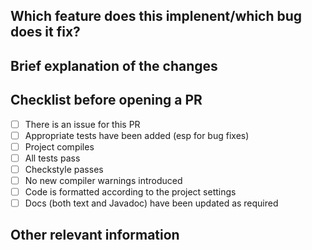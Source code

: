 ## Which feature does this implenent/which bug does it fix?

## Brief explanation of the changes

## Checklist before opening a PR

- [ ] There is an issue for this PR
- [ ] Appropriate tests have been added (esp for bug fixes)
- [ ] Project compiles
- [ ] All tests pass
- [ ] Checkstyle passes
- [ ] No new compiler warnings introduced
- [ ] Code is formatted according to the project settings
- [ ] Docs (both text and Javadoc) have been updated as required

## Other relevant information

